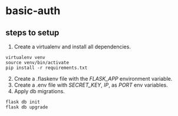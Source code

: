 # basic-auth

## steps to setup

1. Create a virtualenv and install all dependencies.
```
virtualenv venv
source venv/bin/activate
pip install -r requirements.txt
```
2. Create a .flaskenv file with the *FLASK_APP* environment variable.
3. Create a .env file with *SECRET_KEY*, *IP*, as *PORT* env variables.
4. Apply db migrations.
```
flask db init
flask db upgrade
```
